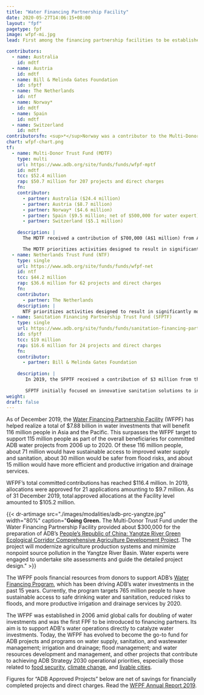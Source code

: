 ```yaml
---
title: "Water Financing Partnership Facility"
date: 2020-05-27T14:06:15+08:00
layout: "fpf"
pagetype: fpf
image: wfpf-mi.jpg
lead: First among the financing partnership facilities to be established, the Water Financing Partnership Facility has been pushing the water agenda for 15 years and continues to fund water-related projects, including projects related to food security, climate change, and livable cities. The facility’s total committed contributions reached $116.4 million in 2019.

contributors:
  - name: Australia
    id: mdtf
  - name: Austria 
    id: mdtf
  - name: Bill & Melinda Gates Foundation
    id: sfptf
  - name: The Netherlands
    id: ntf
  - name: Norway*
    id: mdtf
  - name: Spain
    id: mdtf
  - name: Switzerland
    id: mdtf
contributorsfn: <sup>*</sup>Norway was a contributor to the Multi-Donor Trust Fund from 2007 to 2017.
chart: wfpf-chart.png
tf:
  - name: Multi-Donor Trust Fund (MDTF)   
    type: multi
    url: https://www.adb.org/site/funds/funds/wfpf-mptf
    id: mdtf
    tcc: $52.4 million
    rap: $50.7 million for 207 projects and direct charges
    fn:   
    contributor:
      - partner: Australia ($24.4 million) 
      - partner: Austria ($8.7 million) 
      - partner: Norway* ($4.6 million)
      - partner: Spain ($9.5 million; net of $500,000 for water expert)
      - partner: Switzerland ($5.1 million)
  
    description: |
      The MDTF received a contribution of $700,000 (A$1 million) from Australia in 2019.

      The MDTF prioritizes activities designed to result in significantly more people with access to safe drinking water and improved sanitation, higher productivity and efficiency of irrigation and drainage services, more people with reduced risk of flooding; sustainable  management of water resources; increased knowledge and capacity; and improved sector governance. Norway was a contributor to the MDTF from 2007 to 2017.
  - name: Netherlands Trust Fund (NTF)
    type: single
    url: https://www.adb.org/site/funds/funds/wfpf-net
    id: ntf
    tcc: $44.2 million
    rap: $36.6 million for 62 projects and direct charges
    fn:   
    contributor:
      - partner: The Netherlands
    description: |
      NTF prioritizes activities designed to result in significantly more people with access to safe drinking water and improved sanitation, higher productivity and efficiency of irrigation and drainage services, more people with reduced risk of flooding; sustainable management of water resources; increased knowledge and capacity; improved sector governance; and increased focus on water-food security nexus.
  - name: Sanitation Financing Partnership Trust Fund (SFPTF)
    type: single
    url: https://www.adb.org/site/funds/funds/sanitation-financing-partnership-trust-fund-under-the-water-financing-partnership-facility
    id: sfptf
    tcc: $19 million
    rap: $16.6 million for 24 projects and direct charges
    fn:   
    contributor:
      - partner: Bill & Melinda Gates Foundation
      
    description: |
       In 2019, the SFPTF received a contribution of $3 million from the Bill & Melinda Gates Foundation. 
       
       SFPTF initially focused on innovative sanitation solutions to increase support for fecal sludge management through non-networked (non-sewered) sanitation and septage management. The focus has now shifted to more holistic approach through the citywide inclusive sanitation framework to increase access to appropriate sanitation systems, whether sewered or non-sewered, centralized or decentralized, including the required support to increase knowledge and capacity and improve governance.
weight: 
draft: false
---
```


As of December 2019, the [Water Financing Partnership Facility](https://www.adb.org/site/funds/funds/water-financing-partnership-facility) (WFPF) has helped realize a total of $7.88 billion in water investments that will benefit 116 million people in Asia and the Pacific. This surpasses the WFPF target to support 115 million people as part of the overall beneficiaries for committed ADB water projects from 2006 up to 2020. Of these 116 million people, about 71 million would have sustainable access to improved water supply and sanitation, about 30 million would be safer from flood risks, and about 15 million would have more efficient and productive irrigation and drainage services.

WFPF’s total committed contributions has reached $116.4 million. In 2019, allocations were approved for 21 applications amounting to $9.7 million. As of 31 December 2019, total approved allocations at the Facility level amounted to $105.2 million.

{{< dr-artimage src="./images/modalities/adb-prc-yangtze.jpg" width="80%" caption="**Going Green.** The Multi-Donor Trust Fund under the Water Financing Partnership Facility provided about $300,000 for the preparation of ADB’s [People’s Republic of China: Yangtze River Green Ecological Corridor Comprehensive Agriculture Development Project](https://www.adb.org/projects/51116-002/main). The project will modernize agriculture production systems and minimize nonpoint source pollution in the Yangtze River Basin. Water experts were engaged to undertake site assessments and guide the detailed project design." >}}

The WFPF pools financial resources from donors to support ADB’s [Water Financing Program](https://www.adb.org/sectors/water/financing-program), which has been driving ADB’s water investments in the past 15 years. Currently, the program targets 765 million people to have sustainable access to safe drinking water and sanitation, reduced risks to floods, and more productive irrigation and drainage services by 2020. 

The WFPF was established in 2006 amid global calls for doubling of water investments and was the first FPF to be introduced to financing partners. Its aim is to support ADB's water operations directly to catalyze water investments. Today, the WFPF has evolved to become the go-to fund for ADB projects and programs on water supply, sanitation, and wastewater management; irrigation and drainage; flood management; and water resources development and management, and other projects that contribute to achieving ADB Strategy 2030 operational priorities, especially those related to [food security](./strategy-2030/rural-development-and-food-security/), [climate change](./strategy-2030/climate-change/), and [livable cities](./strategy-2030/livable-cities/). 

Figures for “ADB Approved Projects” below are net of savings for financially completed projects and direct charges. Read the [WFPF Annual Report 2019](https://www.adb.org/site/funds/funds/water-financing-partnership-facility).